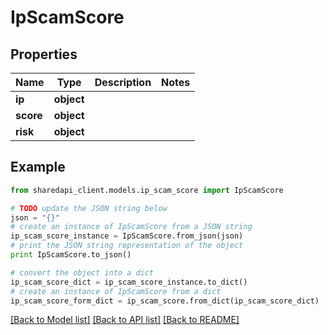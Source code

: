 # IpScamScore


## Properties
Name | Type | Description | Notes
------------ | ------------- | ------------- | -------------
**ip** | **object** |  | 
**score** | **object** |  | 
**risk** | **object** |  | 

## Example

```python
from sharedapi_client.models.ip_scam_score import IpScamScore

# TODO update the JSON string below
json = "{}"
# create an instance of IpScamScore from a JSON string
ip_scam_score_instance = IpScamScore.from_json(json)
# print the JSON string representation of the object
print IpScamScore.to_json()

# convert the object into a dict
ip_scam_score_dict = ip_scam_score_instance.to_dict()
# create an instance of IpScamScore from a dict
ip_scam_score_form_dict = ip_scam_score.from_dict(ip_scam_score_dict)
```
[[Back to Model list]](../README.md#documentation-for-models) [[Back to API list]](../README.md#documentation-for-api-endpoints) [[Back to README]](../README.md)


